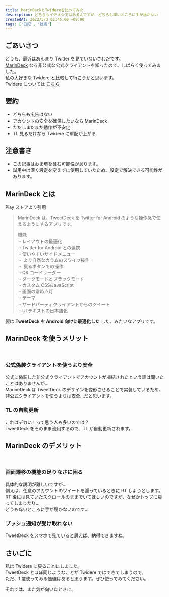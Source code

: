```yaml
---
title: MarinDeckとTwidereを比べてみた
description: どちらもイチオシではあるんですが、どちらも痒いところに手が届かない
createdAt: 2022/5/3 02:45:00 +09:00
tags: ['日記', '技術']
---
```


## ごあいさつ

どうも、最近はあんまり Twitter を見ていないさわだです。  
[MarinDeck](https://play.google.com/store/apps/details?id=online.hisubway.marindeck&hl=ja&gl=US) なる非公式な公式クライアントを知ったので、しばらく使ってみました。  
私の大好きな Twidere と比較して行こうかと思います。  
Twidere については [こちら](articles/twidere)

## 要約

-   どちらも広告はない
-   アカウントの安全を確保したいなら MarinDeck
-   ただしまだまだ動作が不安定
-   TL 見るだけなら Twidere に軍配が上がる

## 注意書き

-   この記事はおま環を含む可能性があります。
-   試用中は深く設定を変えずに使用していたため、設定で解決できる可能性があります。

## MarinDeck とは

Play ストアより引用

> MarinDeck は、TweetDeck を Twitter for Android のような操作感で使えるようにするアプリです。
>
> 機能  
> ・レイアウトの最適化  
> ・Twitter for Android との連携  
> ・使いやすいサイドメニュー  
> ・ より自然なカラムのスワイプ操作  
> ・ 戻るボタンでの操作  
> ・QR コードリーダー  
> ・ダークモードとブラックモード  
> ・カスタム CSS/JavaScript  
> ・画面の常時点灯  
> ・テーマ  
> ・サードパーティクライアントからのツイート  
> ・UI テキストの日本語化

要は **TweetDeck を Android 向けに最適化した** した、みたいなアプリです。

## MarinDeck を使うメリット

<br>

### 公式偽装クライアントを使うより安全

公式に偽装した非公式クライアントでアカウントが凍結されたという話は聞いたことはありませんが…  
MarineDeck は TweetDeck のデザインを変形させることで実装しているため、非公式クライアントを使うよりは安全…だと思います。

### TL の自動更新

これはデカい！って思う人も多いのでは？  
TweetDeck をそのまま流用するので、TL が自動更新されます。

## MarinDeck のデメリット

<br>

### 画面遷移の機能の足りなさに困る

具体的な説明が難しいですが…  
例えば、任意のアカウントのツイートを遡っているときに RT しようとします。  
RT 後には見ていたスクロールのままでいてほしいのですが、なぜかトップに戻ってしまったり…  
どうも痒いところに手が届かないのです…

### プッシュ通知が受け取れない

TweetDeck をスマホで見ていると思えば、納得できますね。

## さいごに

私は Twidere に戻ることにしました。  
TweetDeck とほぼ同じようなことが Twidere ではできてしまうので。  
ただ、1 度使ってみる価値はあると思うます。ぜひ使ってみてください。

それでは、また気が向いたときに。
